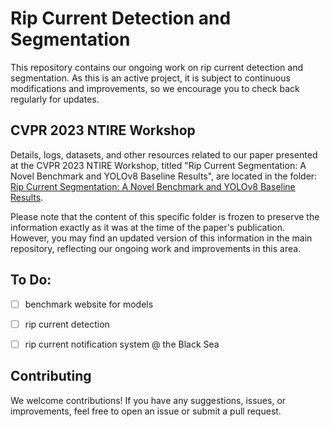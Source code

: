 # Rip Current Detection and Segmentation 

This repository contains our ongoing work on rip current detection and segmentation. As this is an active project, it is subject to continuous modifications and improvements, so we encourage you to check back regularly for updates.

## CVPR 2023 NTIRE Workshop

Details, logs, datasets, and other resources related to our paper presented at the CVPR 2023 NTIRE Workshop, titled "Rip Current Segmentation: A Novel Benchmark and YOLOv8 Baseline Results", are located in the folder: [Rip Current Segmentation: A Novel Benchmark and YOLOv8 Baseline Results](https://github.com/Irikos/rip_currents/tree/main/CVPR2023%20Rip%20Current%20Segmentation%3A%20A%20Novel%20Benchmark%20and%20YOLOv8%20Baseline%20Results).

Please note that the content of this specific folder is frozen to preserve the information exactly as it was at the time of the paper's publication. However, you may find an updated version of this information in the main repository, reflecting our ongoing work and improvements in this area.


## To Do:
- [ ] benchmark website for models
- [ ] rip current detection 
- [ ] rip current notification system @ the Black Sea


## Contributing

We welcome contributions! If you have any suggestions, issues, or improvements, feel free to open an issue or submit a pull request.

